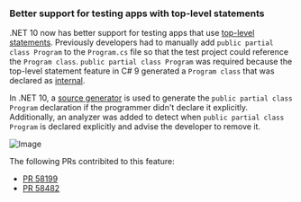### Better support for testing apps with top-level statements

.NET 10 now has better support for testing apps that use [top-level statements](/dotnet/csharp/fundamentals/program-structure/top-level-statements). Previously developers had to manually add `public partial class Program` to the `Program.cs` file so that the test project could reference the `Program class`. `public partial class Program` was required because the top-level statement feature in C# 9 generated a `Program class` that was declared as [internal](/dotnet/csharp/language-reference/keywords/internal).

In .NET 10, a [source generator](/shows/on-dotnet/c-source-generators) is used to generate the `public partial class Program` declaration if the programmer didn't declare it explicitly. Additionally, an analyzer was added to detect when `public partial class Program` is declared explicitly and advise the developer to remove it.

![Image](https://github.com/user-attachments/assets/a37f0c81-a58a-453f-8da5-fa49356ca180)

The following PRs contribited to this feature:

- [PR 58199](https://github.com/dotnet/aspnetcore/pull/58199)
- [PR 58482](https://github.com/dotnet/aspnetcore/pull/58482)
